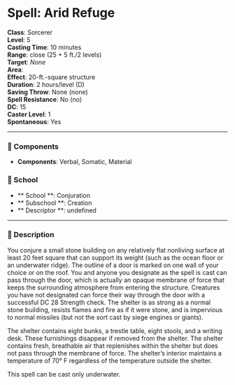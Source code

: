 
# Spell: Arid Refuge
**Class**: Sorcerer  
**Level**: 5  
**Casting Time**: 10 minutes  
**Range**: close (25 + 5 ft./2 levels)  
**Target**: _None_  
**Area**:   
**Effect**: 20-ft.-square structure  
**Duration**: 2 hours/level (D)  
**Saving Throw**: None (none)  
**Spell Resistance**: No (no)  
**DC**: 15  
**Caster Level**: 1  
**Spontaneous**: Yes

---

### 🔮 Components
- **Components**: Verbal, Somatic, Material

### 🏫 School
- ** School **: Conjuration
- ** Subschool **: Creation
- ** Descriptor **: undefined
---

### 📜 Description
You conjure a small stone building on any relatively flat nonliving surface at least 20 feet square that can support its weight (such as the ocean floor or an underwater ridge). The outline of a door is marked on one wall of your choice or on the roof. You and anyone you designate as the spell is cast can pass through the door, which is actually an opaque membrane of force that keeps the surrounding atmosphere from entering the structure. Creatures you have not designated can force their way through the door with a successful DC 28 Strength check. The shelter is as strong as a normal stone building, resists flames and fire as if it were stone, and is impervious to normal missiles (but not the sort cast by siege engines or giants).

The shelter contains eight bunks, a trestle table, eight stools, and a writing desk. These furnishings disappear if removed from the shelter. The shelter contains fresh, breathable air that replenishes within the shelter but does not pass through the membrane of force. The shelter’s interior maintains a temperature of 70° F regardless of the temperature outside the shelter.

This spell can be cast only underwater.
